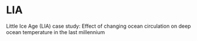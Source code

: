 # LIA
Little Ice Age (LIA) case study: Effect of changing ocean circulation on deep ocean temperature in the last millennium
